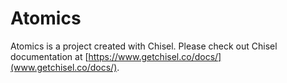# Atomics

Atomics is a project created with Chisel. Please check out Chisel documentation at [https://www.getchisel.co/docs/](www.getchisel.co/docs/).

